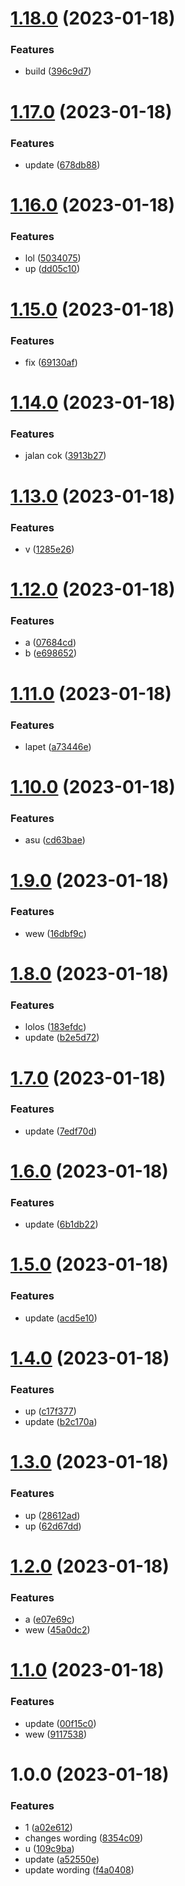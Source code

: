 # [1.18.0](https://github.com/agungvr/anak/compare/tampan-lib-v1.17.0...tampan-lib-v1.18.0) (2023-01-18)

### Features

- build ([396c9d7](https://github.com/agungvr/anak/commit/396c9d739bed79572df8d09f0de0d51e542d2e00))

# [1.17.0](https://github.com/agungvr/anak/compare/tampan-lib-v1.16.0...tampan-lib-v1.17.0) (2023-01-18)

### Features

- update ([678db88](https://github.com/agungvr/anak/commit/678db887c619ed73a7f66424f50dc91b9f3e978e))

# [1.16.0](https://github.com/agungvr/anak/compare/tampan-lib-v1.15.0...tampan-lib-v1.16.0) (2023-01-18)

### Features

- lol ([5034075](https://github.com/agungvr/anak/commit/50340756b73bbb2b88f0e456b41edfcb0ec17650))
- up ([dd05c10](https://github.com/agungvr/anak/commit/dd05c106ffab57dfe5a3a432932252c60349c765))

# [1.15.0](https://github.com/agungvr/anak/compare/tampan-lib-v1.14.0...tampan-lib-v1.15.0) (2023-01-18)

### Features

- fix ([69130af](https://github.com/agungvr/anak/commit/69130af030a3f2296353d57b83c139f4c24d4f76))

# [1.14.0](https://github.com/agungvr/anak/compare/tampan-lib-v1.13.0...tampan-lib-v1.14.0) (2023-01-18)

### Features

- jalan cok ([3913b27](https://github.com/agungvr/anak/commit/3913b27bf18d406501b9c76f8706aa265b59d7d4))

# [1.13.0](https://github.com/agungvr/anak/compare/tampan-lib-v1.12.0...tampan-lib-v1.13.0) (2023-01-18)

### Features

- v ([1285e26](https://github.com/agungvr/anak/commit/1285e26889c1697eac8123e6eaed5ec4858ce86c))

# [1.12.0](https://github.com/agungvr/anak/compare/tampan-lib-v1.11.0...tampan-lib-v1.12.0) (2023-01-18)

### Features

- a ([07684cd](https://github.com/agungvr/anak/commit/07684cd9d4b9316f7750044f5b1ce05dcd646ed6))
- b ([e698652](https://github.com/agungvr/anak/commit/e698652b2db1232b8b369a788e3f9e3f34f10a57))

# [1.11.0](https://github.com/agungvr/anak/compare/tampan-lib-v1.10.0...tampan-lib-v1.11.0) (2023-01-18)

### Features

- lapet ([a73446e](https://github.com/agungvr/anak/commit/a73446edfa8e52ce2aa0b84209d4bc8ed527f969))

# [1.10.0](https://github.com/agungvr/anak/compare/tampan-lib-v1.9.0...tampan-lib-v1.10.0) (2023-01-18)

### Features

- asu ([cd63bae](https://github.com/agungvr/anak/commit/cd63bae234d238fba2fa8f654c380855aa44e01d))

# [1.9.0](https://github.com/agungvr/anak/compare/tampan-lib-v1.8.0...tampan-lib-v1.9.0) (2023-01-18)

### Features

- wew ([16dbf9c](https://github.com/agungvr/anak/commit/16dbf9c99e72780c1faa2b692997d8b4d0885401))

# [1.8.0](https://github.com/agungvr/anak/compare/tampan-lib-v1.7.0...tampan-lib-v1.8.0) (2023-01-18)

### Features

- lolos ([183efdc](https://github.com/agungvr/anak/commit/183efdc320aefb531d069fe1b8d9d2ac5a9abe86))
- update ([b2e5d72](https://github.com/agungvr/anak/commit/b2e5d720b845493c783ffe67c396578f75c8b047))

# [1.7.0](https://github.com/agungvr/anak/compare/tampan-lib-v1.6.0...tampan-lib-v1.7.0) (2023-01-18)

### Features

- update ([7edf70d](https://github.com/agungvr/anak/commit/7edf70d21ee42c4179b8c219443dea724acac4bb))

# [1.6.0](https://github.com/agungvr/anak/compare/tampan-lib-v1.5.0...tampan-lib-v1.6.0) (2023-01-18)

### Features

- update ([6b1db22](https://github.com/agungvr/anak/commit/6b1db22b92e080a359dd37d3f6e4697cb3580dc9))

# [1.5.0](https://github.com/agungvr/anak/compare/tampan-lib-v1.4.0...tampan-lib-v1.5.0) (2023-01-18)

### Features

- update ([acd5e10](https://github.com/agungvr/anak/commit/acd5e10dd4655a7dca1353b54a46ff9d6a29831a))

# [1.4.0](https://github.com/agungvr/anak/compare/tampan-lib-v1.3.0...tampan-lib-v1.4.0) (2023-01-18)

### Features

- up ([c17f377](https://github.com/agungvr/anak/commit/c17f37735df674bdb11a16317a111cae248e2ee3))
- update ([b2c170a](https://github.com/agungvr/anak/commit/b2c170a0839e16327bf19fd46fc33e078c9a34b4))

# [1.3.0](https://github.com/agungvr/anak/compare/tampan-lib-v1.2.1...tampan-lib-v1.3.0) (2023-01-18)

### Features

- up ([28612ad](https://github.com/agungvr/anak/commit/28612ad4f81fa154e90bc49e541b6a26e4de9574))
- up ([62d67dd](https://github.com/agungvr/anak/commit/62d67ddec74679c0d24eca09a72c4e0bc20ebcfd))

# [1.2.0](https://github.com/agungvr/anak/compare/tampan-lib-v1.1.0...tampan-lib-v1.2.0) (2023-01-18)

### Features

- a ([e07e69c](https://github.com/agungvr/anak/commit/e07e69c2e12e6e0192ca70d7e4b1b426a6381d61))
- wew ([45a0dc2](https://github.com/agungvr/anak/commit/45a0dc202e025969c8b12f27e14a1469570b0966))

# [1.1.0](https://github.com/agungvr/anak/compare/tampan-lib-v1.0.0...tampan-lib-v1.1.0) (2023-01-18)

### Features

- update ([00f15c0](https://github.com/agungvr/anak/commit/00f15c0ca8eb1d0c50f3ccb01e958fedf8391415))
- wew ([9117538](https://github.com/agungvr/anak/commit/9117538c0fb866614fcc99b685536b28aca94d73))

# 1.0.0 (2023-01-18)

### Features

- 1 ([a02e612](https://github.com/agungvr/anak/commit/a02e612a4ca682c66b57d132e54d95b874be5092))
- changes wording ([8354c09](https://github.com/agungvr/anak/commit/8354c097efc3793d025bd5bff02206332669d818))
- u ([109c9ba](https://github.com/agungvr/anak/commit/109c9ba0f8e19aedbf4a0840841eaf8cd1c011b8))
- update ([a52550e](https://github.com/agungvr/anak/commit/a52550eb7d43649a6bf8196b6709ba505ea9a25a))
- update wording ([f4a0408](https://github.com/agungvr/anak/commit/f4a0408a3f9d1e131c05fd41facdf495e26becfc))
